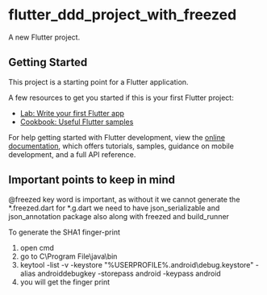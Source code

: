 # flutter_ddd_project_with_freezed

A new Flutter project.

## Getting Started

This project is a starting point for a Flutter application.

A few resources to get you started if this is your first Flutter project:

- [Lab: Write your first Flutter app](https://docs.flutter.dev/get-started/codelab)
- [Cookbook: Useful Flutter samples](https://docs.flutter.dev/cookbook)

For help getting started with Flutter development, view the
[online documentation](https://docs.flutter.dev/), which offers tutorials,
samples, guidance on mobile development, and a full API reference.

## Important points to keep in mind

@freezed key word is important, as without it we cannot generate the *.freezed.dart
for *.g.dart we need to have json_serializable and json_annotation package also along with freezed and build_runner


To generate the SHA1 finger-print 
1) open cmd 
2) go to C\Program File\java\bin
3) keytool -list -v -keystore "%USERPROFILE%\.android\debug.keystore" -alias androiddebugkey -storepass android -keypass android
4) you will get the finger print

